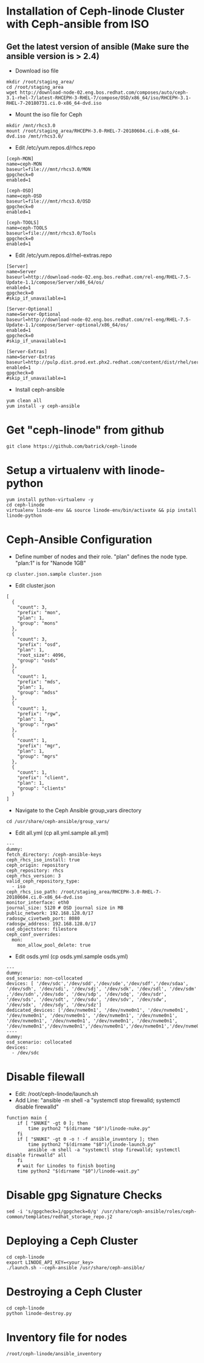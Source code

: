 # Installation of Ceph-linode Cluster with Ceph-ansible from ISO
## Get the latest version of ansible (Make sure the ansible version is > 2.4)
  * Download iso file
  ```
  mkdir /root/staging_area/
  cd /root/staging_area
  wget http://download-node-02.eng.bos.redhat.com/composes/auto/ceph-3.1-rhel-7/latest-RHCEPH-3-RHEL-7/compose/OSD/x86_64/iso/RHCEPH-3.1-RHEL-7-20180731.ci.0-x86_64-dvd.iso
  ```
 * Mount the iso file for Ceph
 ```
 mkdir /mnt/rhcs3.0
 mount /root/staging_area/RHCEPH-3.0-RHEL-7-20180604.ci.0-x86_64-dvd.iso /mnt/rhcs3.0/
 ```
 * Edit /etc/yum.repos.d/rhcs.repo
 ```
[ceph-MON]
name=ceph-MON
baseurl=file:///mnt/rhcs3.0/MON
gpgcheck=0
enabled=1

[ceph-OSD]
name=ceph-OSD
baseurl=file:///mnt/rhcs3.0/OSD
gpgcheck=0
enabled=1

[ceph-TOOLS]
name=ceph-TOOLS
baseurl=file:///mnt/rhcs3.0/Tools
gpgcheck=0
enabled=1
 
 ```
 
 * Edit /etc/yum.repos.d/rhel-extras.repo
 ```
 [Server]
name=Server
baseurl=http://download-node-02.eng.bos.redhat.com/rel-eng/RHEL-7.5-Update-1.1/compose/Server/x86_64/os/
enabled=1
gpgcheck=0
#skip_if_unavailable=1

[Server-Optional]
name=Server-Optional
baseurl=http://download-node-02.eng.bos.redhat.com/rel-eng/RHEL-7.5-Update-1.1/compose/Server-optional/x86_64/os/
enabled=1
gpgcheck=0
#skip_if_unavailable=1

[Server-Extras]
name=Server-Extras
baseurl=http://pulp.dist.prod.ext.phx2.redhat.com/content/dist/rhel/server/7/7Server/x86_64/extras/os
enabled=1
gpgcheck=0
#skip_if_unavailable=1
 
 ```
* Install ceph-ansible
```
yum clean all
yum install -y ceph-ansible

```

# Get "ceph-linode" from github
```
git clone https://github.com/batrick/ceph-linode
```

# Setup a virtualenv with linode-python
```
yum install python-virtualenv -y
cd ceph-linode
virtualenv linode-env && source linode-env/bin/activate && pip install linode-python
```

# Ceph-Ansible Configuration
* Define number of nodes and their role. "plan" defines the node type. "plan:1" is for "Nanode 1GB"
```
cp cluster.json.sample cluster.json
```
* Edit cluster.json
```
[
  {
    "count": 3,
    "prefix": "mon",
    "plan": 1,
    "group": "mons"
  },
  {
    "count": 3,
    "prefix": "osd",
    "plan": 1,
    "root_size": 4096,
    "group": "osds"
  },
  {
    "count": 1,
    "prefix": "mds",
    "plan": 1,
    "group": "mdss"
  },
  {
    "count": 1,
    "prefix": "rgw",
    "plan": 1,
    "group": "rgws"
  },
  {
    "count": 1,
    "prefix": "mgr",
    "plan": 1,
    "group": "mgrs"
  },
  {
    "count": 1,
    "prefix": "client",
    "plan": 1,
    "group": "clients"
  }
]

```

* Navigate to the Ceph Ansible group_vars directory
```
cd /usr/share/ceph-ansible/group_vars/
```

* Edit all.yml (cp all.yml.sample all.yml)
```
---
dummy:
fetch_directory: /ceph-ansible-keys
ceph_rhcs_iso_install: true
ceph_origin: repository
ceph_repository: rhcs
ceph_rhcs_version: 3
valid_ceph_repository_type:
  - iso
ceph_rhcs_iso_path: /root/staging_area/RHCEPH-3.0-RHEL-7-20180604.ci.0-x86_64-dvd.iso
monitor_interface: eth0
journal_size: 5120 # OSD journal size in MB
public_network: 192.168.128.0/17
radosgw_civetweb_port: 8080
radosgw_address: 192.168.128.0/17
osd_objectstore: filestore
ceph_conf_overrides:
  mon:
    mon_allow_pool_delete: true
  ```
 * Edit osds.yml (cp osds.yml.sample osds.yml)
```
---
dummy:
osd_scenario: non-collocated
devices: [ '/dev/sdc','/dev/sdd','/dev/sde','/dev/sdf','/dev/sdaa', '/dev/sdh', '/dev/sdi', '/dev/sdj', '/dev/sdk', '/dev/sdl', '/dev/sdm' ,'/dev/sdn','/dev/sdo', '/dev/sdp', '/dev/sdq', '/dev/sdr', '/dev/sds', '/dev/sdt', '/dev/sdu', '/dev/sdv', '/dev/sdw', '/dev/sdx', '/dev/sdy', '/dev/sdz']
dedicated_devices: ['/dev/nvme0n1', '/dev/nvme0n1', '/dev/nvme0n1', '/dev/nvme0n1', '/dev/nvme0n1', '/dev/nvme0n1', '/dev/nvme0n1', '/dev/nvme0n1', '/dev/nvme0n1', '/dev/nvme0n1', '/dev/nvme0n1', '/dev/nvme0n1','/dev/nvme0n1','/dev/nvme0n1','/dev/nvme0n1','/dev/nvme0n1','/dev/nvme0n1','/dev/nvme0n1','/dev/nvme0n1','/dev/nvme0n1','/dev/nvme0n1','/dev/nvme0n1','/dev/nvme0n1','/dev/nvme0n1']
----
dummy:
osd_scenario: collocated
devices:
  - /dev/sdc

```

# Disable filewall
* Edit: /root/ceph-linode/launch.sh
* Add Line: "ansible -m shell -a "systemctl stop firewalld; systemctl disable firewalld" 
```
function main {
    if [ "$NUKE" -gt 0 ]; then
        time python2 "$(dirname "$0")/linode-nuke.py"
    fi
    if [ "$NUKE" -gt 0 -o ! -f ansible_inventory ]; then
        time python2 "$(dirname "$0")/linode-launch.py"
        ansible -m shell -a "systemctl stop firewalld; systemctl disable firewalld" all
    fi
    # wait for Linodes to finish booting
    time python2 "$(dirname "$0")/linode-wait.py"
```

# Disable gpg Signature Checks
```
sed -i 's/gpgcheck=1/gpgcheck=0/g' /usr/share/ceph-ansible/roles/ceph-common/templates/redhat_storage_repo.j2
```

# Deploying a Ceph Cluster
```
cd ceph-linode
export LINODE_API_KEY=<your_key>
./launch.sh --ceph-ansible /usr/share/ceph-ansible/
```

# Destroying a Ceph Cluster
```
cd ceph-linode
python linode-destroy.py
```

# Inventory file for nodes
```/root/ceph-linode/ansible_inventory```
